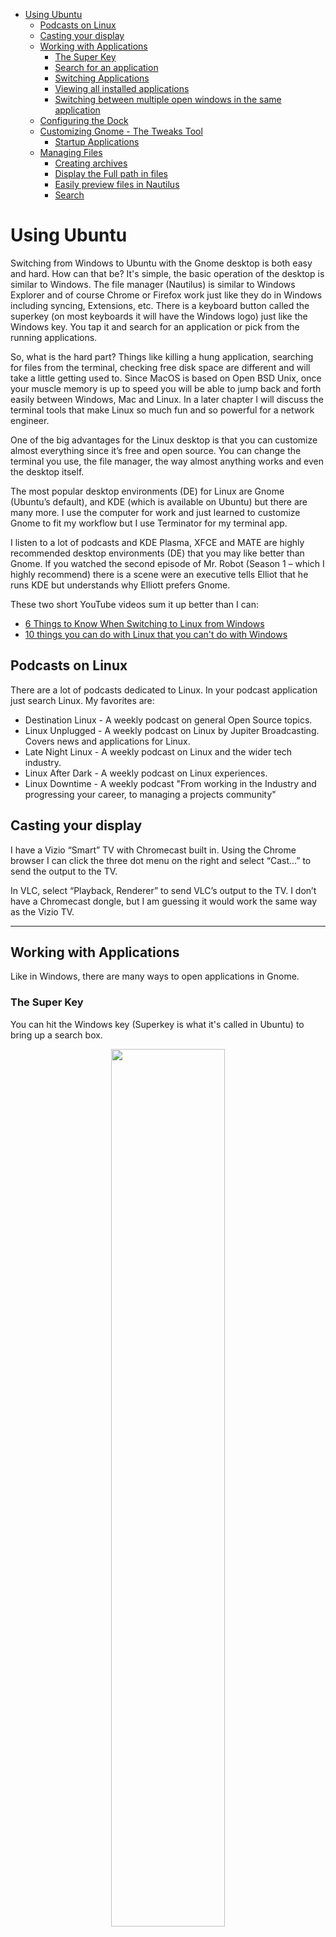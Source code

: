 - [Using Ubuntu](#using-ubuntu)
  - [Podcasts on Linux](#podcasts-on-linux)
  - [Casting your display](#casting-your-display)
  - [Working with Applications](#working-with-applications)
    - [The Super Key](#the-super-key)
    - [Search for an application](#search-for-an-application)
    - [Switching Applications](#switching-applications)
    - [Viewing all installed applications](#viewing-all-installed-applications)
    - [Switching between multiple open windows in the same application](#switching-between-multiple-open-windows-in-the-same-application)
  - [Configuring the Dock](#configuring-the-dock)
  - [Customizing Gnome - The Tweaks Tool](#customizing-gnome---the-tweaks-tool)
    - [Startup Applications](#startup-applications)
  - [Managing Files](#managing-files)
    - [Creating archives](#creating-archives)
    - [Display the Full path in files](#display-the-full-path-in-files)
    - [Easily preview files in Nautilus](#easily-preview-files-in-nautilus)
    - [Search](#search)


# Using Ubuntu

Switching from Windows to Ubuntu with the Gnome desktop is both easy and hard. How can that be? It's simple, the basic operation of the desktop is similar to Windows. The file manager (Nautilus) is similar to Windows Explorer and of course Chrome or Firefox work just like they do in Windows including syncing, Extensions, etc. There is a keyboard button called the superkey (on most keyboards it will have the Windows logo) just like the Windows key. You tap it and search for an application or pick from the running applications.

So, what is the hard part? Things like killing a hung application, searching for files from the terminal, checking free disk space are different and will take a little getting used to. Since MacOS is based on Open BSD Unix,
once your muscle memory is up to speed you will be able to jump back and forth easily between Windows, Mac and Linux. In a later chapter I will discuss the terminal tools that make Linux so much fun and so powerful for
a network engineer.

One of the big advantages for the Linux desktop is that you can customize almost everything since it’s free and open source. You can change the terminal you use, the file manager, the way almost anything works and even the desktop itself.

The most popular desktop environments (DE) for Linux are Gnome (Ubuntu’s default), and KDE (which is available on Ubuntu) but there are many more. I use the computer for work and just learned to customize Gnome to fit my workflow but I use Terminator for my terminal app.

I listen to a lot of podcasts and KDE Plasma, XFCE and MATE are highly recommended desktop environments (DE) that you may like better than Gnome. If you watched the second episode of Mr. Robot (Season 1 – which I highly recommend) there is a scene were an executive tells Elliot that he runs KDE but
understands why Elliott prefers Gnome.

These two short YouTube videos sum it up better than I can:

- [6 Things to Know When Switching to Linux from Windows](https://www.youtube.com/watch?v=wcdquhB6hT8)
- [10 things you can do with Linux that you can't do with Windows](https://www.youtube.com/watch?v=JOOkfGv58u0)

## Podcasts on Linux

There are a lot of podcasts dedicated to Linux. In your podcast application just search Linux. My favorites are:

- Destination Linux - A weekly podcast on general Open Source topics.
- Linux Unplugged - A weekly podcast on Linux by Jupiter Broadcasting. Covers news and applications for Linux.
- Late Night Linux - A weekly podcast on Linux and the wider tech industry.
- Linux After Dark - A weekly podcast on Linux experiences.
- Linux Downtime - A weekly podcast "From working in the Industry and progressing your career, to managing a projects community"

## Casting your display

I have a Vizio “Smart” TV with Chromecast built in. Using the Chrome browser I can click the three dot menu on the right and select “Cast...” to send the output to the TV.

In VLC, select “Playback, Renderer” to send VLC’s output to the TV. I don’t have a Chromecast dongle, but I am guessing it would work the same way as the Vizio TV.

----------------------------------------------------------------

## Working with Applications

Like in Windows, there are many ways to open applications in Gnome.

### The Super Key
You can hit the Windows key (Superkey is what it's called in Ubuntu) to bring up a search box.

<p align="center" width="100%">
    <img width="60%" src="https://github.com/rikosintie/Ubuntu4NetworkEngineers/blob/main/images/Open-Applications.png">
</p>

Notice that the files application icon has two dots on the left side. If you click on the icon, the screen will change to show the two files windows.

<p align="center" width="100%">
    <img width="60%" src="https://github.com/rikosintie/Ubuntu4NetworkEngineers/blob/main/images/files-side-by-side.png">
</p>

### Search for an application
To open an application using search, simply start typing the name of the application in the search box. As you
type, all the matching applications will be displayed below the search box. If the one you want is the first one
displayed on the left you can just hit enter. If not, keep typing and the list of displayed applications will get
smaller. In the screenshot below, hitting enter will open the built in calculator app. Right arrow, Enter will open
LibreOffice Calc!

<p align="center" width="100%">
    <img width="60%" src="https://github.com/rikosintie/Ubuntu4NetworkEngineers/blob/main/images/search.png">
</p>

You can also use the mouse and click on any application that is displayed to open it.

### Switching Applications

Tap the super key (Windows key on some keyboards). Below the search box are the applications that are currently running. If you want to switch to one of the open applications, you can use the Tab key and [enter] or use the mouse to select one of the running applications.

You can also use ctrl+tab just like in Windows.

Finally, you can use the dock to open applications that you have pinned to it.

### Viewing all installed applications
The dock has a small icon at the bottom, it’s three rows of three dots. You can click that icon to see the
installed applications in a window.

<p align="left" width="20%">
    <img width="10%" src="https://github.com/rikosintie/Ubuntu4NetworkEngineers/blob/main/images/Dock-square.png">
</p>

If there are too many to display, a column of circles will appear at the bottom of the screen and arrows on the right side. You can scroll down with the mouse button or click on one of the circles to jump to the next page. Below is a screenshot with
frequent selected. As you can see, it’s very easy to open applications in Ubuntu.

<p align="center" width="100%">
    <img width="80%" src="https://github.com/rikosintie/Ubuntu4NetworkEngineers/blob/main/images/frequent-new.png">
</p>

### Switching between multiple open windows in the same application

If you have several copies of the same application open you can switch between them using the super key and `\~ key (the key to the left of 1 on a US keyboard). You can also bring up the dock, click on the application
icon and then select the one you want but the keyboard is much easier and faster.

For Example, in LibreCalc I often have a lot of spreadsheets open. To switch to a different sheet I can use the "alt+`" key combination. Here is a screenshot of two spreadsheets.

<p align="center" width="100%">
    <img width="80%" src="https://github.com/rikosintie/Ubuntu4NetworkEngineers/blob/main/images/alt%2B~.png">
</p>

----------------------------------------------------------------

## Configuring the Dock

Like Windows and Mac, Ubuntu with the Gnome DE has a dock. You customize the dock using the Gnome Settings app. To open the Gnome Settings application, click on "Activities Overview" icon at the top right corner of the
screen, then select the gear icon. This will open the "settings" application. It’s very similar to “System Preferences” on the Mac or Control Panel on Windows.

At the top left corner of the screen there is a magnifying glass. Click it and enter "dock". The dock is under "Ubuntu Desktop".

<p align="center" width="100%">
    <img width="80%" src="https://github.com/rikosintie/Ubuntu4NetworkEngineers/blob/main/images/Dock.png">
</p>

One thing I do to help me use all three operating systems
is to customize the dock to be similar across all OSes. I set Windows, Mac and Linux to display it on the left
because I am almost 100% of the time on a laptop and the screen is wider than it is high. I also set the dock to
auto-hide and display a few commonly used apps.


Using the super key and typing the first few letters is now my preferred work flow rather than clicking on an
icon in the dock. One thing I like about Ubuntu is that when I’m using multiple monitors it puts the dock on all
the monitors.

## Customizing Gnome - The Tweaks Tool
Ubuntu ships with Gnome as the desktop environment (DE). Unlike Windows, Linux distributions can use a lot of different desktop environments (DE). Gnome is the default desktop environment for Ubuntu and Redhat (CentOS) so it has a large percentage of the desktop market in Linux. If you want to try others there are several official flavors of Ubuntu that you can download from Canonical.

First, install the Gnome Tweak Tool. This tool allows you to change a lot of the Gnome settings to your preference. Open a terminal window, ctrl+alt+t, and type the following:

`sudo apt install gnome-tweak-tool`

Press [enter], you will be prompted for your password because of sudo, and the install will start. When it finishes, hit the super key, type

`tweaks`

and hit [enter].

<p align="center" width="100%">
    <img width="80%" src="https://github.com/rikosintie/Ubuntu4NetworkEngineers/blob/main/images/tweaks.png">
</p>

### Startup Applications

Gnome Tweaks is where you set the applications that run on startup. I try to keep these to a minimum. It's easy to forget that some application is automatically starting and you have forgotten about it.

There are a lot of options that you can "tweak" with the tool. I don't make a lot of changes but I do like having the Top Bar show Day, Data and Time.

----------------------------------------------------------------

## Managing Files
Files is the file manager for Gnome. The Gnome team is very creative with application names! The text editor is named "Text Editor", I kid you not. It makes Googling for tips a bit of a challenge.

Files works well and has a feature I love – Tabs! Once you get used to having tabs in your file manager it’s hard to use Windows Explorer! Here is a screenshot with three tabs open
and the right click menu showing “Open in Terminal”. You can see how convenient this is.

On a Mac, the Finder app has the tabs. I don’t know why Windows doesn’t.
Files has an extensive right click menu. Here are the options for the folder Scripts.

<p align="center" width="60%">
    <img width="60%" src="https://github.com/rikosintie/Ubuntu4NetworkEngineers/blob/main/images/Right-Click.png">
</p>

### Creating archives

From the right click menu you can select "Compress..." to create a zip, password protected zip, a tar.gz or if you have installed 7zip, a 7z archive.

### Display the Full path in files

Sometimes you want to copy the full path to a file when working in the file manager. Hit ctrl+l (lowercase el) and the path will change to a format that you can copy.

<p align="center" width="60%">
    <img width="80%" src="https://github.com/rikosintie/Ubuntu4NetworkEngineers/blob/main/images/ZIP.png" alt="Display full path in files">
</p>

### Easily preview files in Nautilus

One thing I missed from Windows Explorer was the preview pane. In Ubuntu running the Gnome desktop you can install "Sushi" to preview files. Then you just hit the space bar to preview a supported file format.

[How to Quickly Preview a File in Ubuntu's File Manager (Like "Quick Look" in macOS)](https://www.howtogeek.com/277987/how-to-quickly-preview-a-file-in-ubuntus-file-manager-like-quick-look-in-macos/)

### Search

NOTE: I said that you should use the LTS version of Ubuntu in the first chapter. And I usually do, but Ubuntu 23.10 includes Gnome 45 and I had to have some of the features. One of those is a completely new "Files" application that is amazing. One of the best features is search.

[Search for files](https://help.ubuntu.com/stable/ubuntu-help/files-search.html.en#:~:text=Open%20the%20Files%20application%20from,shown%20in%20the%20search%20bar.)
